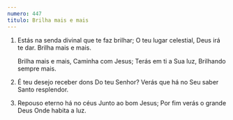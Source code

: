 ```yaml
---
numero: 447
titulo: Brilha mais e mais
---
```

1. Estás na senda divinal que te faz brilhar;
   O teu lugar celestial, Deus irá te dar.
   Brilha mais e mais.

    Brilha mais e mais,
    Caminha com Jesus;
    Terás em ti a Sua luz,
    Brilhando sempre mais.

2. É teu desejo receber dons
   Do teu Senhor?
   Verás que há no Seu saber
   Santo resplendor.

3. Repouso eterno há no céus
   Junto ao bom Jesus;
   Por fim verás o grande Deus
   Onde habita a luz.
